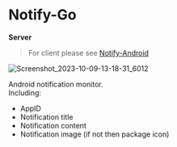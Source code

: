 # Notify-Go


**Server**

> For client please see [Notify-Android](https://github.com/ogios/Notify-Android)

![Screenshot_2023-10-09-13-18-31_6012](https://github.com/ogios/Notify-Go/assets/96933655/c738f33e-e479-4ca5-8eb9-b4adab01622d)


Android notification monitor.  
Including:
- AppID
- Notification title
- Notification content
- Notification image (if not then package icon)
